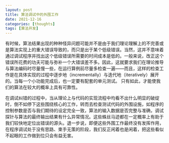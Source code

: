 ```yaml
---
layout: post
title: 算法调试中的外围工作
date: 2021-12-16
categories: [thoughts]
tags: [算法开发]
---
```


有时候，算法结果出现的种种怪异问题可能并不是由于我们理论理解上的不完善或是算法实现上的重大错误导致的，而只是出于某个低级错误。当然，这并不意味着通过调试程序并找出这个低级错误所需要的时间成本是低的。一般来说，改正这个错误所花费的功夫可能与弥补一个大错误差不多。因此，这就要求我们在理论推导与算法编码时尽量慢一些，在运行算例前尽量多检查一遍——而且，这样的检查工作是在具体实现的过程中逐步地（incrementally）与迭代地（iteratively）展开的。当每一个小功能完成后，也一定要有配套的单元测试。 只有如此，才能使我们的算法在较大的概率上具有可靠性。

在调试纠错的过程中，当从理论上与代码的实现流程中均看不出什么明显的破绽时，倒不如停下这些围绕核心的工作，转而去检查测试代码的外围设施，如程序的控制参数是否与我们期待的设定完全一致，算法的输入数据是否完整与准确，调试探针与算法的最终输出结果有什么异常情况。这些蛛丝马迹都在一定概率上有助于我们较快地定位出错误的源头。退一步说，即便这些外围工作最终没有发挥作用，在程序调试处于没有思路、束手无策的阶段，我们反正闲着也是闲着，把这些看似不起眼的工作做到位只会有益无害。
